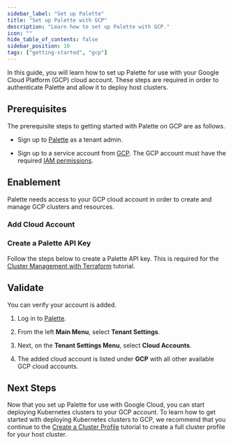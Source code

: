 ```yaml
---
sidebar_label: "Set up Palette"
title: "Set up Palette with GCP"
description: "Learn how to set up Palette with GCP."
icon: ""
hide_table_of_contents: false
sidebar_position: 10
tags: ["getting-started", "gcp"]
---
```


In this guide, you will learn how to set up Palette for use with your Google Cloud Platform (GCP) cloud account. These
steps are required in order to authenticate Palette and allow it to deploy host clusters.

## Prerequisites

The prerequisite steps to getting started with Palette on GCP are as follows.

- Sign up to [Palette](https://www.spectrocloud.com/get-started) as a tenant admin.

- Sign up to a service account from [GCP](https://cloud.google.com/docs/get-started). The GCP account must have the
  required [IAM permissions](../../clusters/public-cloud/gcp/required-permissions.md).

## Enablement

Palette needs access to your GCP cloud account in order to create and manage GCP clusters and resources.

### Add Cloud Account

<PartialsComponent category="palette-setup" name="gcp-cloud-account" />

### Create a Palette API Key

Follow the steps below to create a Palette API key. This is required for the
[Cluster Management with Terraform](./deploy-manage-k8s-cluster-tf.md) tutorial.

<PartialsComponent category="palette-setup" name="create-tenant-api-key" />

## Validate

You can verify your account is added.

1. Log in to [Palette](https://console.spectrocloud.com).

2. From the left **Main Menu**, select **Tenant Settings**.

3. Next, on the **Tenant Settings Menu**, select **Cloud Accounts**.

4. The added cloud account is listed under **GCP** with all other available GCP cloud accounts.

## Next Steps

Now that you set up Palette for use with Google Cloud, you can start deploying Kubernetes clusters to your GCP account.
To learn how to get started with deploying Kubernetes clusters to GCP, we recommend that you continue to the
[Create a Cluster Profile](./create-cluster-profile.md) tutorial to create a full cluster profile for your host cluster.
